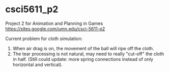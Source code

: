 # csci5611_p2
Project 2 for Animation and Planning in Games
https://sites.google.com/umn.edu/csci-5611-p2

Current problem for cloth simulation:
1. When air drag is on, the movement of the ball will ripe off the cloth.
2. The tear processing is not natural, may need to really "cut-off" the cloth in half. (Still could update: more spring connections instead of only horizontal and vertical).
